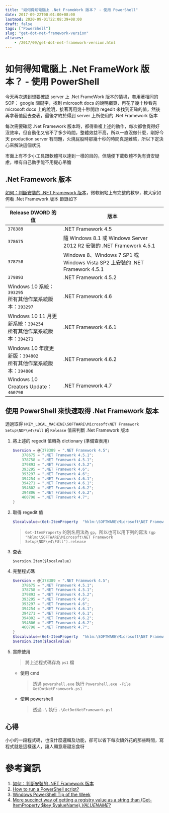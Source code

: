 ```yaml
---
title: "如何得知電腦上 .Net FrameWork 版本？ - 使用 PowerShell"
date: 2017-09-22T00:01:00+08:00
lastmod: 2020-09-01T22:08:39+08:00
draft: false
tags: ["PowerShell"]
slug: "get-dot-net-framework-version"
aliases:
    - /2017/09/get-dot-net-framework-version.html
---
```

# 如何得知電腦上 .Net FrameWork 版本？ - 使用 PowerShell
今天再次遇到想要確認 server 上 .Net FrameWork 版本的情境，套用著相同的 SOP： google 關鍵字，找到 microsoft docs 的說明網頁，再花了幾十秒看完 microsoft docs 上的說明，接著再用幾十秒開啟 regedit 來找到正確的值，然後再拿著值回去查表，最後才終於得到 server 上所使用的 .Net Framework 版本

每次需要確認 .Net Framework 版本時，都得重複上述的動作，每次都會覺得好沒效率，但自動化又省不了多少時間，整體效益不高，所以一直沒做什麼，剛好今天 production server 有問題，火燒屁股時那幾十秒的時間真是難熬，所以下定決心來解決這個狀況

市面上有不少小工具跟軟體可以達到一樣的目的，但隨便下載軟體不免有資安疑慮，唯有自己動手能不用提心吊膽

## .Net Framework 版本

[如何：判斷安裝的 .NET Framework 版本](https://docs.microsoft.com/zh-tw/dotnet/framework/migration-guide/how-to-determine-which-versions-are-installed?WT.mc_id=DOP-MVP-5002594)，微軟網站上有完整的教學，教大家如何看 .Net Framework 版本 節錄如下

|Release DWORD 的值|版本|
|--- |--- |
|`378389`|.NET Framework 4.5|
|`378675`|隨 Windows 8.1 或 Windows Server 2012 R2 安裝的 .NET Framework 4.5.1|
|`378758`|Windows 8、Windows 7 SP1 或 Windows Vista SP2 上安裝的 .NET Framework 4.5.1|
|`379893`|.NET Framework 4.5.2|
|Windows 10 系統：`393295`  <br/>所有其他作業系統版本：`393297`|.NET Framework 4.6|
|Windows 10 11 月更新系統：`394254`  <br/>所有其他作業系統版本：`394271`|.NET Framework 4.6.1|
|Windows 10 年度更新版：`394802`  <br/>所有其他作業系統版本：`394806`|.NET Framework 4.6.2|
|Windows 10 Creators Update：`460798`|.NET Framework 4.7|



## 使用 PowerShell 來快速取得 .Net Framework 版本

透過取得 `HKEY_LOCAL_MACHINE\SOFTWARE\Microsoft\NET Framework Setup\NDP\v4\Full` 的 `Release` 值來判斷 .Net Framework 版本

1.  將上述的 regedit 值轉為 dictionary (準備查表用)

    ```ps1
    $version = @{378389 = ".NET Framework 4.5"; 
        378675 = ".NET Framework 4.5.1"; 
        378758 = ".NET Framework 4.5.1";
        379893 = ".NET Framework 4.5.2";
        393295 = ".NET Framework 4.6";
        393297 = ".NET Framework 4.6";
        394254 = ".NET Framework 4.6.1";
        394271 = ".NET Framework 4.6.1";
        394802 = ".NET Framework 4.6.2";
        394806 = ".NET Framework 4.6.2";
        460798 = ".NET Framework 4.7";
    }
    ```

2.  取得 regedit 值

    ```ps1
    $localvalue=(Get-ItemProperty  "hklm:\SOFTWARE\Microsoft\NET Framework Setup\NDP\v4\FUll").release
    ```

    > `Get-ItemProperty` 的別名用法為 `gp`，所以也可以用下列的寫法 `(gp "hklm:\SOFTWARE\Microsoft\NET Framework Setup\NDP\v4\FUll").release`

3.  查表

    ```pa1
    $version.Item($localvalue)
    ```

4.  完整程式碼

    ```ps1
    $version = @{378389 = ".NET Framework 4.5"; 
        378675 = ".NET Framework 4.5.1"; 
        378758 = ".NET Framework 4.5.1";
        379893 = ".NET Framework 4.5.2";
        393295 = ".NET Framework 4.6";
        393297 = ".NET Framework 4.6";
        394254 = ".NET Framework 4.6.1";
        394271 = ".NET Framework 4.6.1";
        394802 = ".NET Framework 4.6.2";
        394806 = ".NET Framework 4.6.2";
        460798 = ".NET Framework 4.7";
    }
    $localvalue=(Get-ItemProperty  "hklm:\SOFTWARE\Microsoft\NET Framework Setup\NDP\v4\FUll").release
    $version.Item($localvalue)
    ```
5.  實際使用

    > 將上述程式碼存為 `ps1` 檔

    *   使用 cmd

        > 透過 `powershell.exe` 執行 `Powershell.exe -File GetDotNetFramework.ps1`

    *   使用 powershell

        > 透過 `.\` 執行 `.\GetDotNetFramework.ps1`

## 心得

小小的一段程式碼，也沒什麼邏輯及功能，卻可以省下每次額外花的那些時間，寫程式就是這樣迷人，讓人願意廢寢忘食呀

# 參考資訊

1.  [如何：判斷安裝的 .NET Framework 版本](https://docs.microsoft.com/zh-tw/dotnet/framework/migration-guide/how-to-determine-which-versions-are-installed?WT.mc_id=DOP-MVP-5002594)
2.  [How to run a PowerShell script?](https://stackoverflow.com/questions/2035193/how-to-run-a-powershell-script)
3.  [Windows PowerShell Tip of the Week](https://technet.microsoft.com/en-us/library/ee692803.aspx)
4.  [More succinct way of getting a registry value as a string than (Get-ItemProperty $key $valueName).*VALUENAME*?](https://stackoverflow.com/questions/16318211/more-succinct-way-of-getting-a-registry-value-as-a-string-than-get-itemproperty)
